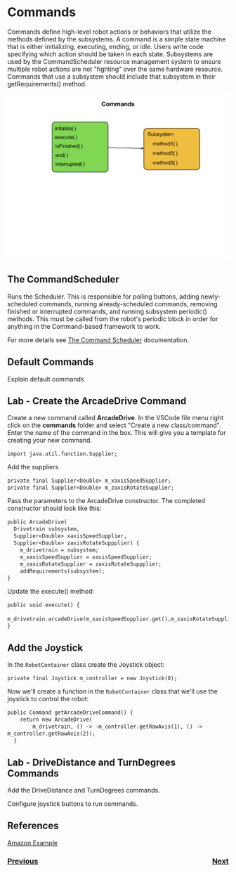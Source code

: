 # <a name="code"></a>Commands
Commands define high-level robot actions or behaviors that utilize the methods defined by the subsystems. A command is a simple state machine that is either initializing, executing, ending, or idle. Users write code specifying which action should be taken in each state. Subsystems are used by the CommandScheduler resource management system to ensure multiple robot actions are not "fighting" over the same hardware resource. Commands that use a subsystem should include that subsystem in their getRequirements() method.

![Commands](../images/Romi/Romi.015.jpeg)

## The CommandScheduler
Runs the Scheduler.  This is responsible for polling buttons, adding newly-scheduled commands, running already-scheduled commands, removing finished or interrupted commands, and running subsystem periodic() methods.  This must be called from the robot's periodic block in order for anything in the Command-based framework to work.

For more details see [The Command Scheduler](https://docs.wpilib.org/en/latest/docs/software/commandbased/command-scheduler.html) documentation.

## Default Commands
Explain default commands

## Lab - Create the ArcadeDrive Command
Create a new command called **ArcadeDrive**.  In the VSCode file menu right click on the **commands** folder and select "Create a new class/command".  Enter the name of the command in the box.  This will give you a template for creating your new command. 

    import java.util.function.Supplier;

Add the suppliers

    private final Supplier<Double> m_xaxisSpeedSupplier;
    private final Supplier<Double> m_zaxisRotateSupplier;

Pass the parameters to the ArcadeDrive constructor.  The completed constructor should look like this:

    public ArcadeDrive(
      Drivetrain subsystem,
      Supplier<Double> xaxisSpeedSupplier,
      Supplier<Double> zaxisRotateSuppplier) {
        m_drivetrain = subsystem;
        m_xaxisSpeedSupplier = xaxisSpeedSupplier;
        m_zaxisRotateSupplier = zaxisRotateSuppplier;
        addRequirements(subsystem);
    }

Update the execute() method:

    public void execute() {
      m_drivetrain.arcadeDrive(m_xaxisSpeedSupplier.get(),m_zaxisRotateSupplier.get());
    }
## Add the Joystick
In the `RobotContainer` class create the Joystick object:

    private final Joystick m_controller = new Joystick(0);

Now we'll create a function in the `RobotContainer` class that we'll use the joystick to control the robot:

    public Command getArcadeDriveCommand() {
        return new ArcadeDrive(
            m_drivetrain, () -> -m_controller.getRawAxis(1), () -> m_controller.getRawAxis(2));
      }

## Lab - DriveDistance and TurnDegrees Commands
Add the DriveDistance and TurnDegrees commands.

Configure joystick buttons to run commands.




## References
[Amazon Example](https://s3.amazonaws.com/screensteps_live/exported/Wpilib/2078/2286/Command_based_programming.pdf?1478686718)

<h3><span style="float:left">
<a href="romiCode2">Previous</a></span>
<span style="float:right">
<a href="romiCode4">Next</a></span></h3>